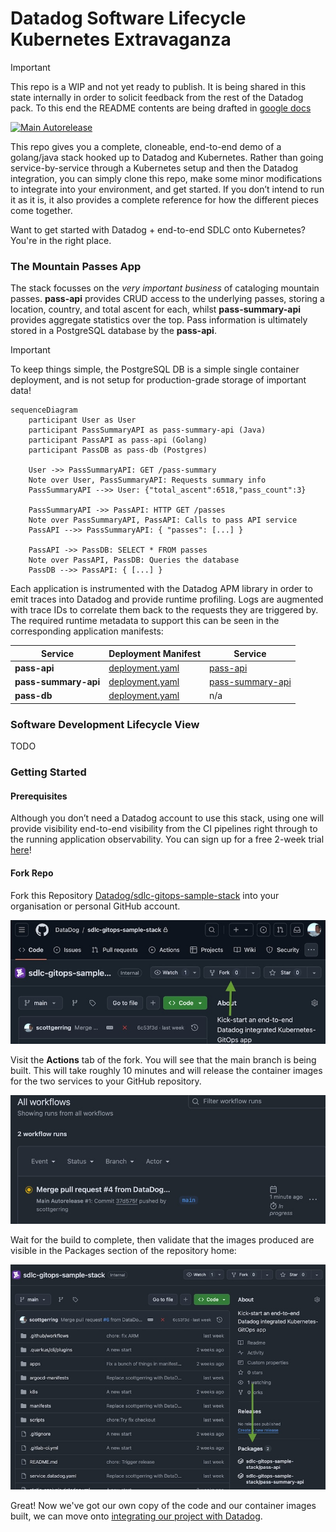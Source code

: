 # Datadog Software Lifecycle Kubernetes Extravaganza

> [!IMPORTANT]  
> This repo is a WIP and not yet ready to publish. It is being shared in this state internally in order to solicit feedback from the rest of the Datadog pack. To this end the README contents are being drafted in [google docs](https://docs.google.com/document/d/15buq4OED_VnvwBYKxPEYT5aJ7PPrlLhL_kCZUiOBOpk/edit?usp=sharing)

[![Main Autorelease](https://github.com/datadog/sdlc-gitops-sample-stack/actions/workflows/main-autorelease.yaml/badge.svg)](https://github.com/datadog/sdlc-gitops-sample-stack/actions/workflows/main-autorelease.yaml)

This repo gives you a complete, cloneable, end-to-end demo of a golang/java stack hooked up to Datadog and Kubernetes. Rather than going service-by-service through a Kubernetes setup and then the Datadog integration, you can simply clone this repo, make some minor modifications to integrate into your environment, and get started. If you don’t intend to run it as it is, it also provides a complete reference for how the different pieces come together. 

Want to get started with Datadog + end-to-end SDLC onto Kubernetes? You're in the right place.

### The Mountain Passes App 

The stack focusses on the _very important business_ of cataloging mountain passes. **pass-api** provides CRUD access to the underlying passes, storing a location, country, and total ascent for each, whilst **pass-summary-api** provides aggregate statistics over the top. Pass information is ultimately stored in a PostgreSQL database by the **pass-api**.

> [!IMPORTANT]
> To keep things simple, the PostgreSQL DB is a simple single container deployment, and is not setup for production-grade storage of important data!

```mermaid
sequenceDiagram
    participant User as User
    participant PassSummaryAPI as pass-summary-api (Java)
    participant PassAPI as pass-api (Golang)
    participant PassDB as pass-db (Postgres)

    User ->> PassSummaryAPI: GET /pass-summary
    Note over User, PassSummaryAPI: Requests summary info
    PassSummaryAPI -->> User: {"total_ascent":6518,"pass_count":3}

    PassSummaryAPI ->> PassAPI: HTTP GET /passes
    Note over PassSummaryAPI, PassAPI: Calls to pass API service
    PassAPI -->> PassSummaryAPI: { "passes": [...] }

    PassAPI ->> PassDB: SELECT * FROM passes
    Note over PassAPI, PassDB: Queries the database
    PassDB -->> PassAPI: { [...] }
```

Each application is instrumented with the Datadog APM library in order to emit traces into Datadog and provide runtime profiling. Logs are augmented with trace IDs to correlate them back to the requests they are triggered by. The required runtime metadata to support this can be seen in the corresponding application manifests:

|    Service     |      Deployment Manifest     |     Service    | 
| ---------------|------------------------------|----------------|
| **pass-api**   | [deployment.yaml](manifests/base/pass-api/deployment.yaml) | [pass-api](apps/pass-api/) | 
| **pass-summary-api** | [deployment.yaml](manifests/base/pass-summary-api/deployment.yaml) | [pass-summary-api](apps/pass-summary-api/) | 
| **pass-db**    | [deployment.yaml](manifests/base/db/deployment.yaml) | n/a | 


### Software Development Lifecycle View
TODO

### Getting Started

#### Prerequisites
Although you don’t need a Datadog account to use this stack, using one will provide visibility end-to-end visibility from the CI pipelines right through to the running application observability. You can sign up for a free 2-week trial [here](https://www.datadoghq.com/free-datadog-trial/)!

#### Fork Repo
Fork this Repository [Datadog/sdlc-gitops-sample-stack](Datadog/sdlc-gitops-sample-stack) into your organisation or personal GitHub account. 


<p align='center'>
    <img alt="Fork repository" src="docs/assets/fork-repo.jpeg" width="600px" />
</p>


Visit the **Actions** tab of the fork. You will see that the main branch is being built. This will take roughly 10 minutes and will release the container images for the two services to your GitHub repository. 


<p align='center'>
    <img alt="Initial build action" src="docs/assets/actions-initial-build.jpeg" width="600px" />
</p>


Wait for the build to complete, then validate that the images produced are visible in the Packages section of the repository home: 


<p align='center'>
    <img alt="Initial images released" src="docs/assets/images-released.jpeg" width="600px" />
</p>


Great! Now we've got our own copy of the code and our container images built, we can move onto [integrating our project with Datadog](docs/setup-github-integration.md).


